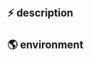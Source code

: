 <!--

## Prerequisites

- Read the [contributing guidelines](https://github.com/static-dev/spike/blob/master/contributing.md).
- Support questions are better asked in our [chat](https://gitter.im/static-dev/spike).
- Ensure the issue isn't already reported.
- Should be reproducible with the latest spike version. (Ensure `spike --version` matches ![](https://img.shields.io/npm/v/spike.svg))
- Please add a link to your `app.js`, if possible. [Fork an example](https://jsfiddle.net/kylemac/3qx70f1h/#fork)

-->

## :zap: description

<!--

Description of the issue.

If it's a feature request, include why it should be added.

-->


## :earth_americas: environment

<!--

Include the Node.js version and operating system. Run the following to get it quickly:

```
node -e "var os=require('os');console.log('Node.js ' + process.version + '\n' + os.platform() + ' ' + os.release())"
```

-->
